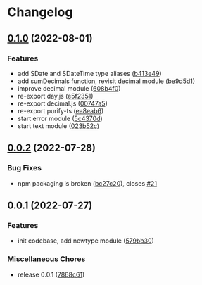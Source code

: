 # Changelog

## [0.1.0](https://github.com/telostat/typescript-prelude/compare/v0.0.2...v0.1.0) (2022-08-01)


### Features

* add SDate and SDateTime type aliases ([b413e49](https://github.com/telostat/typescript-prelude/commit/b413e49006ba076e8db5e5785e6c077d6b2ca236))
* add sumDecimals function, revisit decimal module ([be9d5d1](https://github.com/telostat/typescript-prelude/commit/be9d5d14e02761da62ee6db1dc0f247f04d30768))
* improve decimal module ([608b4f0](https://github.com/telostat/typescript-prelude/commit/608b4f0458fb5a5f3cf85fbac85b22ebfdc5762b))
* re-export day.js ([e5f2351](https://github.com/telostat/typescript-prelude/commit/e5f2351d71cf7d5448ef34516b5d03b3524a3a70))
* re-export decimal.js ([00747a5](https://github.com/telostat/typescript-prelude/commit/00747a5b70bdf033055c0ab89e43e4771a740899))
* re-export purify-ts ([ea8eab6](https://github.com/telostat/typescript-prelude/commit/ea8eab60444036153efb6b7b721483cd45d26ade))
* start error module ([5c4370d](https://github.com/telostat/typescript-prelude/commit/5c4370dea468e7a33fd95dea2be82e5579931004))
* start text module ([023b52c](https://github.com/telostat/typescript-prelude/commit/023b52cbf746cec3386eb4865c981bfdb7ba9bf9))

## [0.0.2](https://github.com/telostat/typescript-prelude/compare/v0.0.1...v0.0.2) (2022-07-28)


### Bug Fixes

* npm packaging is broken ([bc27c20](https://github.com/telostat/typescript-prelude/commit/bc27c20ef7c67ad765011183155930093c1238b9)), closes [#21](https://github.com/telostat/typescript-prelude/issues/21)

## 0.0.1 (2022-07-27)


### Features

* init codebase, add newtype module ([579bb30](https://github.com/telostat/typescript-prelude/commit/579bb30c687f902fc3bbf64a35baeb703747e0e8))


### Miscellaneous Chores

* release 0.0.1 ([7868c61](https://github.com/telostat/typescript-prelude/commit/7868c610c203d0f9e0d0bf3c53db932ce2d24256))

